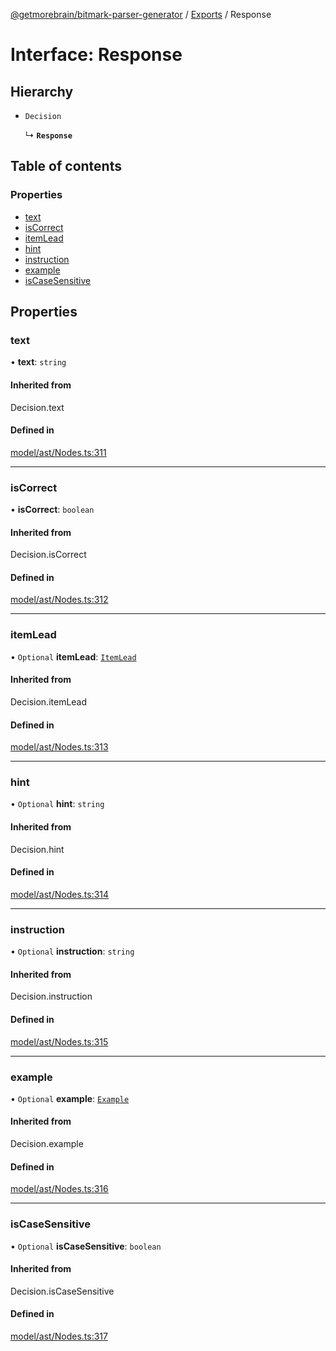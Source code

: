 [@getmorebrain/bitmark-parser-generator](../API.md) / [Exports](../modules.md) / Response

# Interface: Response

## Hierarchy

- `Decision`

  ↳ **`Response`**

## Table of contents

### Properties

- [text](Response.md#text)
- [isCorrect](Response.md#isCorrect)
- [itemLead](Response.md#itemLead)
- [hint](Response.md#hint)
- [instruction](Response.md#instruction)
- [example](Response.md#example)
- [isCaseSensitive](Response.md#isCaseSensitive)

## Properties

### text

• **text**: `string`

#### Inherited from

Decision.text

#### Defined in

[model/ast/Nodes.ts:311](https://github.com/getMoreBrain/bitmark-parser-generator/blob/9ddf9e2/src/model/ast/Nodes.ts#L311)

___

### isCorrect

• **isCorrect**: `boolean`

#### Inherited from

Decision.isCorrect

#### Defined in

[model/ast/Nodes.ts:312](https://github.com/getMoreBrain/bitmark-parser-generator/blob/9ddf9e2/src/model/ast/Nodes.ts#L312)

___

### itemLead

• `Optional` **itemLead**: [`ItemLead`](ItemLead.md)

#### Inherited from

Decision.itemLead

#### Defined in

[model/ast/Nodes.ts:313](https://github.com/getMoreBrain/bitmark-parser-generator/blob/9ddf9e2/src/model/ast/Nodes.ts#L313)

___

### hint

• `Optional` **hint**: `string`

#### Inherited from

Decision.hint

#### Defined in

[model/ast/Nodes.ts:314](https://github.com/getMoreBrain/bitmark-parser-generator/blob/9ddf9e2/src/model/ast/Nodes.ts#L314)

___

### instruction

• `Optional` **instruction**: `string`

#### Inherited from

Decision.instruction

#### Defined in

[model/ast/Nodes.ts:315](https://github.com/getMoreBrain/bitmark-parser-generator/blob/9ddf9e2/src/model/ast/Nodes.ts#L315)

___

### example

• `Optional` **example**: [`Example`](../modules.md#Example)

#### Inherited from

Decision.example

#### Defined in

[model/ast/Nodes.ts:316](https://github.com/getMoreBrain/bitmark-parser-generator/blob/9ddf9e2/src/model/ast/Nodes.ts#L316)

___

### isCaseSensitive

• `Optional` **isCaseSensitive**: `boolean`

#### Inherited from

Decision.isCaseSensitive

#### Defined in

[model/ast/Nodes.ts:317](https://github.com/getMoreBrain/bitmark-parser-generator/blob/9ddf9e2/src/model/ast/Nodes.ts#L317)
